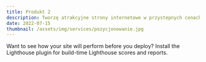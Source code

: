 ```yaml
---
title: Produkt 2
description: Tworzę atrakcyjne strony internetowe w przystepnych cenach dla firm z Białegostoku. Zadzwoń do mnie +48 788 660 190
date: 2022-07-15
thumbnail: /assets/img/services/pozycjonowanie.jpg
---
```


Want to see how your site will perform before you deploy? Install the Lighthouse plugin for build-time Lighthouse scores and reports.